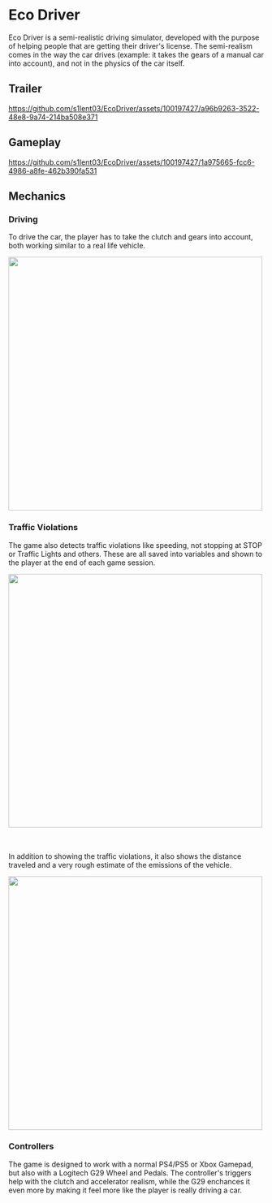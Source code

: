 # Eco Driver

Eco Driver is a semi-realistic driving simulator, developed with the purpose of helping people that are getting their driver's license. The semi-realism comes in the way the car drives (example: it takes the gears of a manual car into account), and not in the physics of the car itself.

## Trailer

https://github.com/s1lent03/EcoDriver/assets/100197427/a96b9263-3522-48e8-9a74-214ba508e371

## Gameplay

https://github.com/s1lent03/EcoDriver/assets/100197427/1a975665-fcc6-4986-a8fe-462b390fa531

## Mechanics

### Driving

To drive the car, the player has to take the clutch and gears into account, both working similar to a real life vehicle.

<img align="center" src="https://github.com/s1lent03/EcoDriver/assets/100197427/e49c31bc-1265-4ac4-847f-ecb7acd32a09" width="500">

### Traffic Violations

The game also detects traffic violations like speeding, not stopping at STOP or Traffic Lights and others. These are all saved into variables and shown to the player at the end of each game session.

<img align="center" src="https://github.com/s1lent03/EcoDriver/assets/100197427/fffe1ccb-5adb-4117-a313-3b6f0fa4cf52" width="500">

<br><br>
In addition to showing the traffic violations, it also shows the distance traveled and a very rough estimate of the emissions of the vehicle.

<img align="center" src="https://github.com/s1lent03/EcoDriver/assets/100197427/cd3bdf06-2a6b-4bf6-a2f1-a4cbc8753a9d" width="500">

### Controllers

The game is designed to work with a normal PS4/PS5 or Xbox Gamepad, but also with a Logitech G29 Wheel and Pedals. The controller's triggers help with the clutch and accelerator realism, while the G29 enchances it even more by making it feel more like the player is really driving a car.
